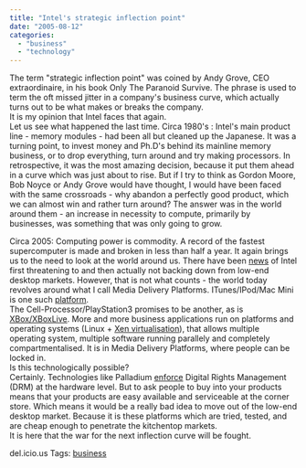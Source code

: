 ```yaml
---
title: "Intel's strategic inflection point"
date: "2005-08-12"
categories: 
  - "business"
  - "technology"
---
```


The term "strategic inflection point" was coined by Andy Grove, CEO extraordinaire, in his book Only The Paranoid Survive. The phrase is used to term the oft missed jitter in a company's business curve, which actually turns out to be what makes or breaks the company.  
It is my opinion that Intel faces that again.  
Let us see what happened the last time. Circa 1980's : Intel's main product line - memory modules - had been all but cleaned up the Japanese. It was a turning point, to invest money and Ph.D's behind its mainline memory business, or to drop everything, turn around and try making processors. In retrospective, it was the most amazing decision, because it put them ahead in a curve which was just about to rise. But if I try to think as Gordon Moore, Bob Noyce or Andy Grove would have thought, I would have been faced with the same crossroads - why abandon a perfectly good product, which we can almost win and rather turn around? The answer was in the world around them - an increase in necessity to compute, primarily by businesses, was something that was only going to grow.

Circa 2005: Computing power is commodity. A record of the fastest supercomputer is made and broken in less than half a year. It again brings us to the need to look at the world around us. There have been [news](http://www.theregister.co.uk/2005/08/05/intel_chipset_production/) of Intel first threatening to and then actually not backing down from low-end desktop markets. However, that is not what counts - the world today revolves around what I call Media Delivery Platforms. ITunes/IPod/Mac Mini is one such [platform](http://www.google.co.in/url?sa=t&ct=res&cd=1&url=http%3A//www.pbs.org/cringely/pulpit/pulpit20050120.html&ei=q8b8QrSuKbzesAG4mO3wDg).  
The Cell-Processor/PlayStation3 promises to be another, as is [XBox/XBoxLive](http://www.pbs.org/cringely/pulpit/pulpit20050512.html). More and more business applications run on platforms and operating systems (Linux + [Xen virtualisation](http://www.xensource.com/)), that allows multiple operating system, multiple software running parallely and completely compartmentalised. It is in Media Delivery Platforms, where people can be locked in.  
Is this technologically possible?  
Certainly. Technologies like Palladium [enforce](http://www.digitmag.co.uk/news/index.cfm?NewsID=4915) Digital Rights Management (DRM) at the hardware level. But to ask people to buy into your products means that your products are easy available and serviceable at the corner store. Which means it would be a really bad idea to move out of the low-end desktop market. Because it is these platforms which are tried, tested, and are cheap enough to penetrate the kitchentop markets.  
It is here that the war for the next inflection curve will be fought.

del.icio.us Tags: [business](http://del.icio.us/sss8ue/business)
